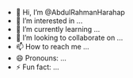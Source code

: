 - 👋 Hi, I’m @AbdulRahmanHarahap
- 👀 I’m interested in ...
- 🌱 I’m currently learning ...
- 💞️ I’m looking to collaborate on ...
- 📫 How to reach me ...
- 😄 Pronouns: ...
- ⚡ Fun fact: ...

<!---
AbdulRahmanHarahap/AbdulRahmanHarahap is a ✨ special ✨ repository because its `README.md` (this file) appears on your GitHub profile.
You can click the Preview link to take a look at your changes.
--->
